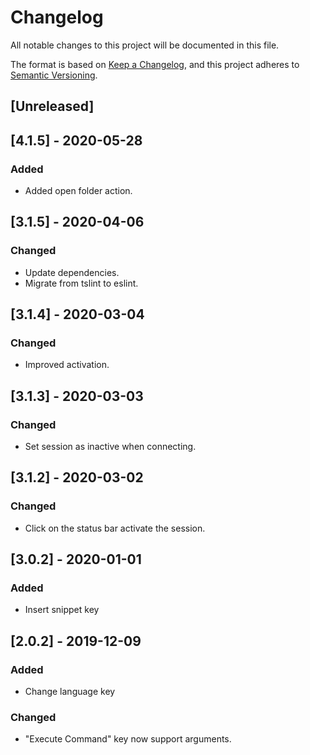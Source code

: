 # Changelog

All notable changes to this project will be documented in this file.

The format is based on [Keep a Changelog](https://keepachangelog.com/en/1.0.0/),
and this project adheres to [Semantic Versioning](https://semver.org/spec/v2.0.0.html).

## [Unreleased]

## [4.1.5] - 2020-05-28

### Added

- Added open folder action.

## [3.1.5] - 2020-04-06

### Changed

- Update dependencies.
- Migrate from tslint to eslint.

## [3.1.4] - 2020-03-04

### Changed

- Improved activation.

## [3.1.3] - 2020-03-03

### Changed

- Set session as inactive when connecting.

## [3.1.2] - 2020-03-02

### Changed

- Click on the status bar activate the session.

## [3.0.2] - 2020-01-01

### Added

- Insert snippet key

## [2.0.2] - 2019-12-09

### Added

- Change language key

### Changed

- "Execute Command" key now support arguments.
